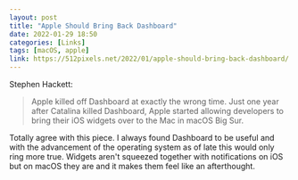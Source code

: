 ```yaml
---
layout: post
title: "Apple Should Bring Back Dashboard"
date: 2022-01-29 18:50
categories: [Links]
tags: [macOS, apple]
link: https://512pixels.net/2022/01/apple-should-bring-back-dashboard/
---
```


Stephen Hackett:

>Apple killed off Dashboard at exactly the wrong time. Just one year after Catalina killed Dashboard, Apple started allowing developers to bring their iOS widgets over to the Mac in macOS Big Sur.

Totally agree with this piece. I always found Dashboard to be useful and with the advancement of the operating system as of late this would only ring more true. Widgets aren't squeezed together with notifications on iOS but on macOS they are and it makes them feel like an afterthought.
